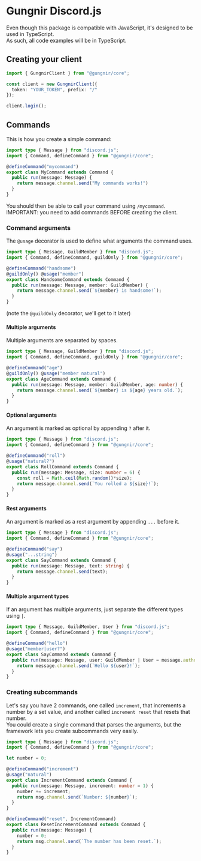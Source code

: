 # Gungnir Discord.js

Even though this package is compatible with JavaScript, it's designed to be used in TypeScript.\
As such, all code examples will be in TypeScript.

## Creating your client
```ts
import { GungnirClient } from "@gungnir/core";

const client = new GungnirClient({
  token: "YOUR_TOKEN", prefix: "/"
});

client.login();
```

## Commands
This is how you create a simple command:
```ts
import type { Message } from "discord.js";
import { Command, defineCommand } from "@gungnir/core";

@defineCommand("mycommand")
export class MyCommand extends Command {
  public run(message: Message) {
    return message.channel.send("My commands works!")
  }
}
```

You should then be able to call your command using `/mycommand`.\
IMPORTANT: you need to add commands BEFORE creating the client.

### Command arguments
The `@usage` decorator is used to define what arguments the command uses.
```ts
import type { Message, GuildMember } from "discord.js";
import { Command, defineCommand, guildOnly } from "@gungnir/core";

@defineCommand("handsome")
@guildOnly() @usage("member")
export class HandsomeCommand extends Command {
  public run(message: Message, member: GuildMember) {
    return message.channel.send(`${member} is handsome!`);
  }
}
```
(note the `@guildOnly` decorator, we'll get to it later)

#### Multiple arguments
Multiple arguments are separated by spaces.
```ts
import type { Message, GuildMember } from "discord.js";
import { Command, defineCommand, guildOnly } from "@gungnir/core";

@defineCommand("age")
@guildOnly() @usage("member natural")
export class AgeCommand extends Command {
  public run(message: Message, member: GuildMember, age: number) {
    return message.channel.send(`${member} is ${age} years old.`);
  }
}
```

#### Optional arguments
An argument is marked as optional by appending `?` after it.
```ts
import type { Message } from "discord.js";
import { Command, defineCommand } from "@gungnir/core";

@defineCommand("roll")
@usage("natural?")
export class RollCommand extends Command {
  public run(message: Message, size: number = 6) {
    const roll = Math.ceil(Math.random()*size);
    return message.channel.send(`You rolled a ${size}!`);
  }
}
```

#### Rest arguments
An argument is marked as a rest argument by appending `...` before it.
```ts
import type { Message } from "discord.js";
import { Command, defineCommand } from "@gungnir/core";

@defineCommand("say")
@usage("...string")
export class SayCommand extends Command {
  public run(message: Message, text: string) {
    return message.channel.send(text);
  }
}
```

#### Multiple argument types
If an argument has multiple arguments, just separate the different types using `|`.
```ts
import type { Message, GuildMember, User } from "discord.js";
import { Command, defineCommand } from "@gungnir/core";

@defineCommand("hello")
@usage("member|user?")
export class SayCommand extends Command {
  public run(message: Message, user: GuildMember | User = message.author) {
    return message.channel.send(`Hello ${user}!`);
  }
}
```

### Creating subcommands
Let's say you have 2 commands, one called `increment`, that increments a number by a set value, and another called `increment reset` that resets that number.\
You could create a single command that parses the arguments, but the framework lets you create subcommands very easily.
```ts
import type { Message } from "discord.js";
import { Command, defineCommand } from "@gungnir/core";

let number = 0;

@defineCommand("increment")
@usage("natural")
export class IncrementCommand extends Command {
  public run(message: Message, increment: number = 1) {
    number += increment;
    return msg.channel.send(`Number: ${number}`);
  }
}

@defineCommand("reset", IncrementCommand)
export class ResetIncrementCommand extends Command {
  public run(message: Message) {
    number = 0;
    return msg.channel.send(`The number has been reset.`);
  }
}
```